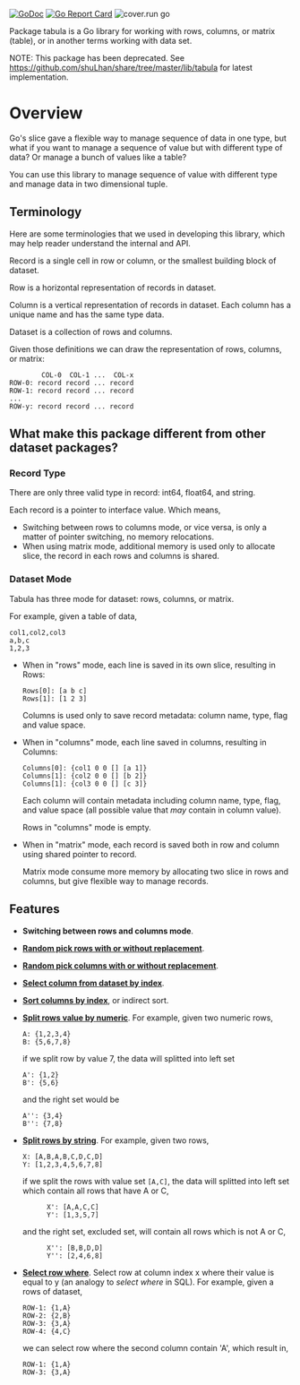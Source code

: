 [![GoDoc](https://godoc.org/github.com/shuLhan/tabula?status.svg)](https://godoc.org/github.com/shuLhan/tabula)
[![Go Report Card](https://goreportcard.com/badge/github.com/shuLhan/tabula)](https://goreportcard.com/report/github.com/shuLhan/tabula)
![cover.run go](https://cover.run/go/github.com/shuLhan/tabula.svg)

Package tabula is a Go library for working with rows, columns, or matrix
(table), or in another terms working with data set.

NOTE: This package has been deprecated. See
https://github.com/shuLhan/share/tree/master/lib/tabula for latest implementation.

# Overview

Go's slice gave a flexible way to manage sequence of data in one type, but what
if you want to manage a sequence of value but with different type of data?
Or manage a bunch of values like a table?

You can use this library to manage sequence of value with different type
and manage data in two dimensional tuple.

## Terminology

Here are some terminologies that we used in developing this library, which may
help reader understand the internal and API.

Record is a single cell in row or column, or the smallest building block of
dataset.

Row is a horizontal representation of records in dataset.

Column is a vertical representation of records in dataset.
Each column has a unique name and has the same type data.

Dataset is a collection of rows and columns.

Given those definitions we can draw the representation of rows, columns, or
matrix:

            COL-0  COL-1 ...  COL-x
    ROW-0: record record ... record
    ROW-1: record record ... record
    ...
    ROW-y: record record ... record

## What make this package different from other dataset packages?

### Record Type

There are only three valid type in record: int64, float64, and string.

Each record is a pointer to interface value. Which means,

- Switching between rows to columns mode, or vice versa, is only a matter of
  pointer switching, no memory relocations.
- When using matrix mode, additional memory is used only to allocate slice, the
  record in each rows and columns is shared.

### Dataset Mode

Tabula has three mode for dataset: rows, columns, or matrix.

For example, given a table of data,

    col1,col2,col3
    a,b,c
    1,2,3

- When in "rows" mode, each line is saved in its own slice, resulting in Rows:

  ```
  Rows[0]: [a b c]
  Rows[1]: [1 2 3]
  ```

  Columns is used only to save record metadata: column name, type, flag and
  value space.

- When in "columns" mode, each line saved in columns, resulting in Columns:

  ```
  Columns[0]: {col1 0 0 [] [a 1]}
  Columns[1]: {col2 0 0 [] [b 2]}
  Columns[1]: {col3 0 0 [] [c 3]}
  ```

  Each column will contain metadata including column name, type, flag, and
  value space (all possible value that _may_ contain in column value).

  Rows in "columns" mode is empty.

- When in "matrix" mode, each record is saved both in row and column using
  shared pointer to record.

  Matrix mode consume more memory by allocating two slice in rows and columns,
  but give flexible way to manage records.

## Features

- **Switching between rows and columns mode**.

- [**Random pick rows with or without replacement**](https://godoc.org/github.com/shuLhan/tabula#RandomPickRows).

- [**Random pick columns with or without replacement**](https://godoc.org/github.com/shuLhan/tabula#RandomPickColumns).

- [**Select column from dataset by index**](https://godoc.org/github.com/shuLhan/tabula#SelectColumnsByIdx).

- [**Sort columns by index**](https://godoc.org/github.com/shuLhan/tabula#SortColumnsByIndex),
  or indirect sort.

- [**Split rows value by numeric**](https://godoc.org/github.com/shuLhan/tabula#SplitRowsByNumeric).
  For example, given two numeric rows,

  ```
  A: {1,2,3,4}
  B: {5,6,7,8}
  ```

  if we split row by value 7, the data will splitted into left set

  ```
  A': {1,2}
  B': {5,6}
  ```

  and the right set would be

  ```
  A'': {3,4}
  B'': {7,8}
  ```

- [**Split rows by string**](https://godoc.org/github.com/shuLhan/tabula#SplitRowsByCategorical).
  For example, given two rows,

  ```
  X: [A,B,A,B,C,D,C,D]
  Y: [1,2,3,4,5,6,7,8]
  ```

  if we split the rows with value set `[A,C]`, the data will splitted into left
  set which contain all rows that have A or C,

  ```
  		X': [A,A,C,C]
  		Y': [1,3,5,7]
  ```

  and the right set, excluded set, will contain all rows which is not A or C,

  ```
  		X'': [B,B,D,D]
  		Y'': [2,4,6,8]
  ```

- [**Select row where**](https://godoc.org/github.com/shuLhan/tabula#SelectRowsWhere).
  Select row at column index x where their value is equal to y (an analogy to
  _select where_ in SQL).
  For example, given a rows of dataset,
  ```
  ROW-1: {1,A}
  ROW-2: {2,B}
  ROW-3: {3,A}
  ROW-4: {4,C}
  ```
  we can select row where the second column contain 'A', which result in,
  ```
  ROW-1: {1,A}
  ROW-3: {3,A}
  ```
